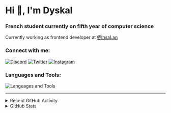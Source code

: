 # Hi 👋, I'm Dyskal

### French student currently on fifth year of computer science

Currently working as frontend developer at [@InsaLan](https://github.com/InsaLan)

### Connect with me:

[![Discord](https://skillicons.dev/icons?i=discord "@dyskal")](https://discordapp.com/users/200586202997325824)
[![Twitter](https://skillicons.dev/icons?i=twitter "@dyskal")](https://twitter.com/dyskal)
[![Instagram](https://skillicons.dev/icons?i=instagram "@dyskal")](https://instagram.com/dyskal)

### Languages and Tools:
![Languages and Tools](https://skillicons.dev/icons?i=java,kotlin,spring,js,ts,vue,idea,linux,git&perline=3)

---

<details>
<summary>Recent GitHub Activity</summary>

<!--START_SECTION:activity-->


1. 💪 Opened PR [#142](https://github.com/kernoeb/PlanningSup/pull/142) in [kernoeb/PlanningSup](https://github.com/kernoeb/PlanningSup)
2. 💪 Opened PR [#129](https://github.com/kernoeb/PlanningSup/pull/129) in [kernoeb/PlanningSup](https://github.com/kernoeb/PlanningSup)
3. 💪 Opened PR [#127](https://github.com/kernoeb/PlanningSup/pull/127) in [kernoeb/PlanningSup](https://github.com/kernoeb/PlanningSup)
4. 💪 Opened PR [#13](https://github.com/pavankjadda/intellij-foldable-project-view/pull/13) in [pavankjadda/intellij-foldable-project-view](https://github.com/pavankjadda/intellij-foldable-project-view)
5. ❗ Opened issue [#293](https://github.com/eslint-types/eslint-define-config/issues/293) in [eslint-types/eslint-define-config](https://github.com/eslint-types/eslint-define-config)
5. 🎉 Merged PR [#16](https://github.com/Dyskal/DiscordRP/pull/16) in [Dyskal/DiscordRP](https://github.com/Dyskal/DiscordRP)
6. 🎉 Merged PR [#17](https://github.com/Dyskal/TwitchPlayerOpener/pull/17) in [Dyskal/TwitchPlayerOpener](https://github.com/Dyskal/TwitchPlayerOpener)

<!--END_SECTION:activity-->

</details>

<details>
<summary>GitHub Stats</summary>

![GitHub Stats](https://github-readme-stats.vercel.app/api/top-langs?username=dyskal&show_icons=true&locale=en&layout=compact&card_width=445&langs_count=10&hide_borders=true)
![GitHub Stats](https://github-readme-stats.vercel.app/api?username=dyskal&show_icons=true&locale=en&include_all_commits=true&hide_borders=true)
</details>

